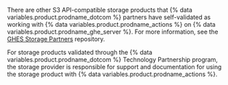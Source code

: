 There are other S3 API-compatible storage products that {% data variables.product.prodname_dotcom %} partners have self-validated as working with {% data variables.product.prodname_actions %} on {% data variables.product.prodname_ghe_server %}. For more information, see the [GHES Storage Partners](https://github.com/github-technology-partners/ghes-storage-partners) repository.

For storage products validated through the {% data variables.product.prodname_dotcom %} Technology Partnership program, the storage provider is responsible for support and documentation for using the storage product with {% data variables.product.prodname_actions %}.
